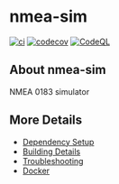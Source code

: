 # nmea-sim

[![ci](https://github.com/rbarramorales/nmea-sim/actions/workflows/ci.yml/badge.svg)](https://github.com/rbarramorales/nmea-sim/actions/workflows/ci.yml)
[![codecov](https://codecov.io/gh/rbarramorales/nmea-sim/branch/main/graph/badge.svg)](https://codecov.io/gh/rbarramorales/nmea-sim)
[![CodeQL](https://github.com/rbarramorales/nmea-sim/actions/workflows/codeql-analysis.yml/badge.svg)](https://github.com/rbarramorales/nmea-sim/actions/workflows/codeql-analysis.yml)

## About nmea-sim
NMEA 0183 simulator


## More Details

 * [Dependency Setup](README_dependencies.md)
 * [Building Details](README_building.md)
 * [Troubleshooting](README_troubleshooting.md)
 * [Docker](README_docker.md)
